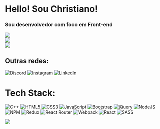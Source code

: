 # Hello! Sou Christiano!

### Sou desenvolvedor com foco em Front-end

![](https://github-readme-stats.vercel.app/api?username=christianosants&theme=tokyonight&hide_border=true&include_all_commits=true&count_private=true)<br/>
![](https://github-readme-streak-stats.herokuapp.com/?user=christianosants&theme=tokyonight&hide_border=true)<br/>
![](https://github-readme-stats.vercel.app/api/top-langs/?username=christianosants&theme=tokyonight&hide_border=true&include_all_commits=true&count_private=true&layout=compact)

## Outras redes:
[![Discord](https://img.shields.io/badge/Discord-%237289DA.svg?logo=discord&logoColor=white)](https://discord.gg/8804) [![Instagram](https://img.shields.io/badge/Instagram-%23E4405F.svg?logo=Instagram&logoColor=white)](https://instagram.com/chris_santos011) [![LinkedIn](https://img.shields.io/badge/LinkedIn-%230077B5.svg?logo=linkedin&logoColor=white)](https://linkedin.com/in/https://www.linkedin.com/in/christiano-santos-0139bb232/)

# Tech Stack:
![C++](https://img.shields.io/badge/c++-%2300599C.svg?style=flat-square&logo=c%2B%2B&logoColor=white) ![HTML5](https://img.shields.io/badge/html5-%23E34F26.svg?style=flat-square&logo=html5&logoColor=white) ![CSS3](https://img.shields.io/badge/css3-%231572B6.svg?style=flat-square&logo=css3&logoColor=white) ![JavaScript](https://img.shields.io/badge/javascript-%23323330.svg?style=flat-square&logo=javascript&logoColor=%23F7DF1E) ![Bootstrap](https://img.shields.io/badge/bootstrap-%23563D7C.svg?style=flat-square&logo=bootstrap&logoColor=white) ![jQuery](https://img.shields.io/badge/jquery-%230769AD.svg?style=flat-square&logo=jquery&logoColor=white) ![NodeJS](https://img.shields.io/badge/node.js-6DA55F?style=flat-square&logo=node.js&logoColor=white) ![NPM](https://img.shields.io/badge/NPM-%23000000.svg?style=flat-square&logo=npm&logoColor=white) ![Redux](https://img.shields.io/badge/redux-%23593d88.svg?style=flat-square&logo=redux&logoColor=white) ![React Router](https://img.shields.io/badge/React_Router-CA4245?style=flat-square&logo=react-router&logoColor=white) ![Webpack](https://img.shields.io/badge/webpack-%238DD6F9.svg?style=flat-square&logo=webpack&logoColor=black) ![React](https://img.shields.io/badge/react-%2320232a.svg?style=flat-square&logo=react&logoColor=%2361DAFB) ![SASS](https://img.shields.io/badge/SASS-hotpink.svg?style=flat-square&logo=SASS&logoColor=white)


[![](https://visitcount.itsvg.in/api?id=christianosants&icon=3&color=6)](https://visitcount.itsvg.in)

<!-- Proudly created with GPRM ( https://gprm.itsvg.in ) -->
